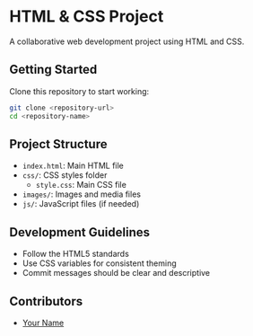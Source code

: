 # HTML & CSS Project

A collaborative web development project using HTML and CSS.

## Getting Started

Clone this repository to start working:

```bash
git clone <repository-url>
cd <repository-name>
```

## Project Structure

- `index.html`: Main HTML file
- `css/`: CSS styles folder
  - `style.css`: Main CSS file
- `images/`: Images and media files
- `js/`: JavaScript files (if needed)

## Development Guidelines

- Follow the HTML5 standards
- Use CSS variables for consistent theming
- Commit messages should be clear and descriptive

## Contributors

- [Your Name](https://github.com/yourusername) 